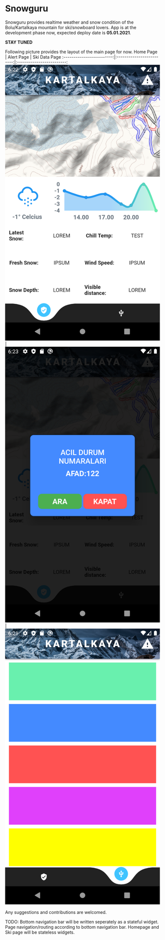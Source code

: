 # Snowguru

Snowguru provides realtime weather and snow condition of the Bolu/Kartalkaya mountain for ski/snowboard lovers. App is at the development phase now, expected
deploy date is **05.01.2021**.

**STAY TUNED**

Following picture provides the layout of the main page for now.
Home Page             |  Alert Page       |  Ski Data Page
:-------------------------:|:-------------------------:|:-------------------------:
![](screenshots/Screenshot_1589728969.png)  |  ![](screenshots/Screenshot_1589729002.png)|  ![](screenshots/Screenshot_1589728898.png)


Any suggestions and contributions are welcomed.

TODO:
Bottom navigation bar will be written seperately as a stateful widget.
Page navigation/routing according to bottom navigation bar.
Homepage and Ski page will be stateless widgets.
